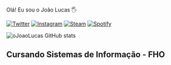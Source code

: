 Olá! Eu sou o João Lucas 🖐

[![Twitter](https://img.shields.io/badge/Twitter-1DA1F2?style=for-the-badge&logo=twitter&logoColor=white)](https://twitter.com/oJoaoLucas0)
[![Instagram](https://img.shields.io/badge/Instagram-E4405F?style=for-the-badge&logo=instagram&logoColor=white)](https://instagram.com/ojoaolucas0?igshid=YmMyMTA2M2Y=)
[![Steam](https://img.shields.io/badge/Steam-000000?style=for-the-badge&logo=steam&logoColor=white)](https://steamcommunity.com/id/Licauus/)
[![Spotify](https://img.shields.io/badge/Spotify-1ED760?&style=for-the-badge&logo=spotify&logoColor=white)](https://open.spotify.com/user/jo%C3%A3olucaslimaaa)

![oJoaoLucas GitHub stats](https://github-readme-stats.vercel.app/api?username=oJoaoLucas&show_icons=true&theme=radical)

## Cursando Sistemas de Informação - FHO
